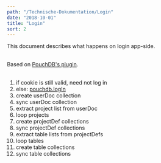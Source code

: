 ```yaml
---
path: "/Technische-Dokumentation/Login"
date: "2018-10-01"
title: "Login"
sort: 2
---
```


This document describes what happens on login app-side.<br/><br/>

Based on [PouchDB's plugin](https://github.com/pouchdb-community/pouchdb-authentication).<br/><br/>

1. if cookie is still valid, need not log in
2. else: [pouchdb.logIn](https://github.com/pouchdb-community/pouchdb-authentication/blob/master/docs/api.md#dbloginusername-password--options--callback)
2. create userDoc collection
3. sync userDoc collection
4. extract project list from userDoc
5. loop projects
6. create projectDef collections
7. sync projectDef collections
8. extract table lists from projectDefs
9. loop tables
10. create table collections
11. sync table collections


